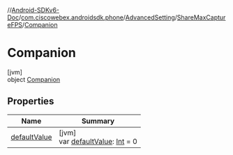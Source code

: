 //[Android-SDKv6-Doc](../../../../../index.md)/[com.ciscowebex.androidsdk.phone](../../../index.md)/[AdvancedSetting](../../index.md)/[ShareMaxCaptureFPS](../index.md)/[Companion](index.md)

# Companion

[jvm]\
object [Companion](index.md)

## Properties

| Name | Summary |
|---|---|
| [defaultValue](default-value.md) | [jvm]<br>var [defaultValue](default-value.md): [Int](https://kotlinlang.org/api/latest/jvm/stdlib/kotlin/-int/index.html) = 0 |
